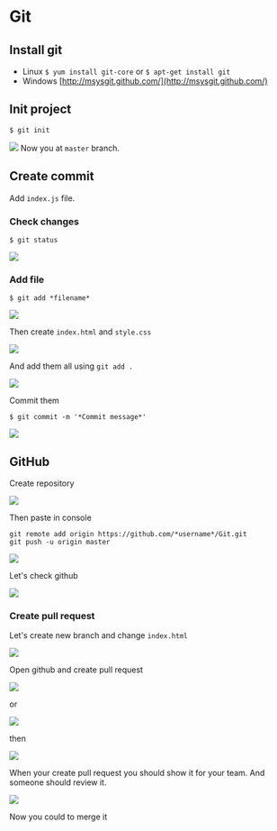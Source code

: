 # Git
## Install git
* Linux `$ yum install git-core` or `$ apt-get install git`
* Windows [http://msysgit.github.com/](http://msysgit.github.com/)
## Init project
```git
$ git init
```
![](./img/gitInit.png)
Now you at `master` branch.
## Create commit
Add `index.js` file.

### Check changes

```
$ git status
```

![](./img/gitStatus.png)

### Add file

```
$ git add *filename*
```

![](./img/gitAddFirst.png)

Then create `index.html` and `style.css`

![](./img/gitStatus2.png)

And add them all using `git add .`

![](./img/gitAdd2.png)

Commit them
```
$ git commit -m '*Commit message*'
```
![](./img/gitCommit.png)

## GitHub

Create repository

![](./img/repo.png)

Then paste in console
```
git remote add origin https://github.com/*username*/Git.git
git push -u origin master
```
![](./img/gitpush.png)

Let's check github

![](./img/repo2.png)

### Create pull request

Let's create new branch and change `index.html`

![](./img/flow.png)

Open github and create pull request

![](./img/pull.png)

or

![](./img/pull2.png)

then

![](./img/pull3.png)

When your create pull request you should show it for your team. And someone should review it.

![](./img/pull4.png)

Now you could to merge it
